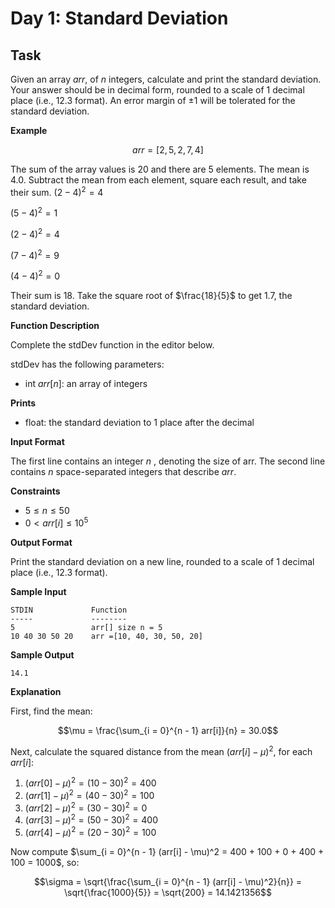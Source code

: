 # Day 1: Standard Deviation

## Task

Given an array $`arr`$, of $`n`$ integers, calculate and print the standard deviation. Your answer should be in decimal form, rounded to a scale of $`1`$ decimal place (i.e., $`12.3`$ format). An error margin of $`\pm 1`$ will be tolerated for the standard deviation.

**Example**

```math
arr = [2, 5, 2, 7, 4]
```

The sum of the array values is $`20`$ and there are $`5`$ elements. The mean is $`4.0`$.
Subtract the mean from each element, square each result, and take their sum.
$`(2 - 4)^2 = 4`$

$`(5 - 4)^2 = 1`$

$`(2 - 4)^2 = 4`$

$`(7 - 4)^2 = 9`$

$`(4 - 4)^2 = 0`$

Their sum is 18. Take the square root of $`\frac{18}{5}`$ to get $`1.7`$, the standard deviation.

**Function Description**

Complete the stdDev function in the editor below.

stdDev has the following parameters:
- int $`arr[n]`$: an array of integers

**Prints**

- float: the standard deviation to 1 place after the decimal

**Input Format**

The first line contains an integer $`n`$ , denoting the size of arr.
The second line contains $`n`$ space-separated integers that describe $`arr`$.

**Constraints**

- $`5 \le n \le 50`$
- $`0 < arr[i] \le 10^5`$

**Output Format**

Print the standard deviation on a new line, rounded to a scale of $`1`$ decimal place (i.e., $`12.3`$ format).

**Sample Input**
```
STDIN             Function
-----             --------
5                 arr[] size n = 5
10 40 30 50 20    arr =[10, 40, 30, 50, 20]
```

**Sample Output**

```
14.1
```

**Explanation**

First, find the mean:

```math
\mu = \frac{\sum_{i = 0}^{n - 1} arr[i]}{n} = 30.0
```

Next, calculate the squared distance from the mean $`(arr[i] - \mu)^2`$, for each $`arr[i]`$:

1. $`(arr[0] - \mu)^2 = (10 - 30)^2 = 400`$
2. $`(arr[1] - \mu)^2 = (40 - 30)^2 = 100`$
3. $`(arr[2] - \mu)^2 = (30 - 30)^2 = 0`$
4. $`(arr[3] - \mu)^2 = (50 - 30)^2 = 400`$
5. $`(arr[4] - \mu)^2 = (20 - 30)^2 = 100`$

Now compute $`\sum_{i = 0}^{n - 1} (arr[i] - \mu)^2 = 400 + 100 + 0 + 400 + 100 = 1000`$, so:

```math
\sigma = \sqrt{\frac{\sum_{i = 0}^{n - 1} (arr[i] - \mu)^2}{n}} = \sqrt{\frac{1000}{5}} = \sqrt{200} = 14.1421356
```
